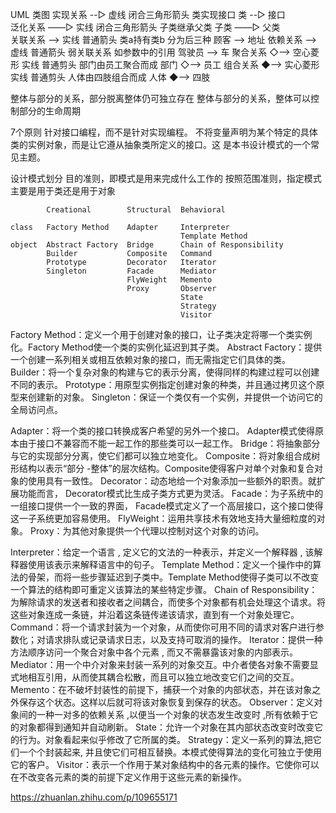UML 类图
实现关系 --▷   虚线 闭合三角形箭头     类实现接口                类 --▷ 接口  
泛化关系 ——▷   实线 闭合三角形箭头     子类继承父类              子类 ——▷ 父类  
关联关系 -->   实线 普通箭头          类a持有类b 分为后三种      顾客 --> 地址
依赖关系 ——>   虚线 普通箭头          弱关联关系 如参数中的引用   驾驶员 ——> 车
聚合关系 ◇——>  空心菱形 实线 普通剪头  部门由员工聚合而成         部门 ◇——> 员工
组合关系 ◆——>  实心菱形 实线 普通剪头  人体由四肢组合而成         人体 ◆——> 四肢

整体与部分的关系，部分脱离整体仍可独立存在
整体与部分的关系，整体可以控制部分的生命周期 

7个原则
针对接口编程，而不是针对实现编程。
不将变量声明为某个特定的具体类的实例对象，而是让它遵从抽象类所定义的接口。这
是本书设计模式的一个常见主题。

设计模式划分
    目的准则，即模式是用来完成什么工作的
    按照范围准则，指定模式主要是用于类还是用于对象  
                            
            Creational        Structural  Behavioral
                                          
    class   Factory Method    Adapter     Interpreter
                                          Template Method
    object  Abstract Factory  Bridge      Chain of Responsibility
            Builder           Composite   Command
            Prototype         Decorator   Iterator
            Singleton         Facade      Mediator
                              FlyWeight   Memento
                              Proxy       Observer
                                          State
                                          Strategy
                                          Visitor

Factory Method：定义一个用于创建对象的接口，让子类决定将哪一个类实例化。Factory Method使一个类的实例化延迟到其子类。
Abstract Factory：提供一个创建一系列相关或相互依赖对象的接口，而无需指定它们具体的类。
Builder：将一个复杂对象的构建与它的表示分离，使得同样的构建过程可以创建不同的表示。
Prototype：用原型实例指定创建对象的种类，并且通过拷贝这个原型来创建新的对象。
Singleton：保证一个类仅有一个实例，并提供一个访问它的全局访问点。

Adapter：将一个类的接口转换成客户希望的另外一个接口。 Adapter模式使得原本由于接口不兼容而不能一起工作的那些类可以一起工作。
Bridge：将抽象部分与它的实现部分分离，使它们都可以独立地变化。
Composite：将对象组合成树形结构以表示“部分 -整体”的层次结构。Composite使得客户对单个对象和复合对象的使用具有一致性。
Decorator：动态地给一个对象添加一些额外的职责。就扩展功能而言， Decorator模式比生成子类方式更为灵活。
Facade：为子系统中的一组接口提供一个一致的界面， Facade模式定义了一个高层接口，这个接口使得这一子系统更加容易使用。
FlyWeight：运用共享技术有效地支持大量细粒度的对象。
Proxy：为其他对象提供一个代理以控制对这个对象的访问。

Interpreter：给定一个语言 , 定义它的文法的一种表示，并定义一个解释器 , 该解释器使用该表示来解释语言中的句子。
Template Method：定义一个操作中的算法的骨架，而将一些步骤延迟到子类中。Template Method使得子类可以不改变一个算法的结构即可重定义该算法的某些特定步骤。
Chain of Responsibility：为解除请求的发送者和接收者之间耦合，而使多个对象都有机会处理这个请求。将这些对象连成一条链，并沿着这条链传递该请求，直到有一个对象处理它。
Command：将一个请求封装为一个对象，从而使你可用不同的请求对客户进行参数化；对请求排队或记录请求日志，以及支持可取消的操作。
Iterator：提供一种方法顺序访问一个聚合对象中各个元素 , 而又不需暴露该对象的内部表示。
Mediator：用一个中介对象来封装一系列的对象交互。中介者使各对象不需要显式地相互引用，从而使其耦合松散，而且可以独立地改变它们之间的交互。
Memento：在不破坏封装性的前提下，捕获一个对象的内部状态，并在该对象之外保存这个状态。这样以后就可将该对象恢复到保存的状态。
Observer：定义对象间的一种一对多的依赖关系 ,以便当一个对象的状态发生改变时 ,所有依赖于它的对象都得到通知并自动刷新。
State：允许一个对象在其内部状态改变时改变它的行为。对象看起来似乎修改了它所属的类。
Strategy：定义一系列的算法,把它们一个个封装起来, 并且使它们可相互替换。本模式使得算法的变化可独立于使用它的客户。
Visitor：表示一个作用于某对象结构中的各元素的操作。它使你可以在不改变各元素的类的前提下定义作用于这些元素的新操作。

https://zhuanlan.zhihu.com/p/109655171